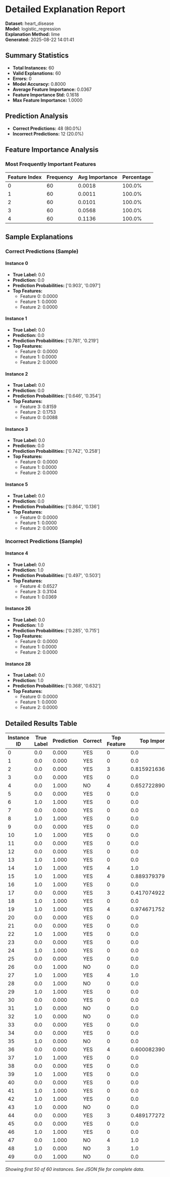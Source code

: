 # Detailed Explanation Report

**Dataset:** heart_disease  
**Model:** logistic_regression  
**Explanation Method:** lime  
**Generated:** 2025-08-22 14:01:41  

## Summary Statistics

- **Total Instances:** 60
- **Valid Explanations:** 60
- **Errors:** 0
- **Model Accuracy:** 0.8000
- **Average Feature Importance:** 0.0367
- **Feature Importance Std:** 0.1618
- **Max Feature Importance:** 1.0000

## Prediction Analysis

- **Correct Predictions:** 48 (80.0%)
- **Incorrect Predictions:** 12 (20.0%)

## Feature Importance Analysis

### Most Frequently Important Features

| Feature Index | Frequency | Avg Importance | Percentage |
|---------------|-----------|----------------|------------|
| 0 | 60 | 0.0018 | 100.0% |
| 1 | 60 | 0.0011 | 100.0% |
| 2 | 60 | 0.0101 | 100.0% |
| 3 | 60 | 0.0568 | 100.0% |
| 4 | 60 | 0.1136 | 100.0% |

## Sample Explanations

### Correct Predictions (Sample)

#### Instance 0

- **True Label:** 0.0
- **Prediction:** 0.0
- **Prediction Probabilities:** ['0.903', '0.097']
- **Top Features:**
  - Feature 0: 0.0000
  - Feature 1: 0.0000
  - Feature 2: 0.0000

#### Instance 1

- **True Label:** 0.0
- **Prediction:** 0.0
- **Prediction Probabilities:** ['0.781', '0.219']
- **Top Features:**
  - Feature 0: 0.0000
  - Feature 1: 0.0000
  - Feature 2: 0.0000

#### Instance 2

- **True Label:** 0.0
- **Prediction:** 0.0
- **Prediction Probabilities:** ['0.646', '0.354']
- **Top Features:**
  - Feature 3: 0.8159
  - Feature 2: 0.1753
  - Feature 0: 0.0088

#### Instance 3

- **True Label:** 0.0
- **Prediction:** 0.0
- **Prediction Probabilities:** ['0.742', '0.258']
- **Top Features:**
  - Feature 0: 0.0000
  - Feature 1: 0.0000
  - Feature 2: 0.0000

#### Instance 5

- **True Label:** 0.0
- **Prediction:** 0.0
- **Prediction Probabilities:** ['0.864', '0.136']
- **Top Features:**
  - Feature 0: 0.0000
  - Feature 1: 0.0000
  - Feature 2: 0.0000

### Incorrect Predictions (Sample)

#### Instance 4

- **True Label:** 0.0
- **Prediction:** 1.0
- **Prediction Probabilities:** ['0.497', '0.503']
- **Top Features:**
  - Feature 4: 0.6527
  - Feature 3: 0.3104
  - Feature 1: 0.0369

#### Instance 26

- **True Label:** 0.0
- **Prediction:** 1.0
- **Prediction Probabilities:** ['0.285', '0.715']
- **Top Features:**
  - Feature 0: 0.0000
  - Feature 1: 0.0000
  - Feature 2: 0.0000

#### Instance 28

- **True Label:** 0.0
- **Prediction:** 1.0
- **Prediction Probabilities:** ['0.368', '0.632']
- **Top Features:**
  - Feature 0: 0.0000
  - Feature 1: 0.0000
  - Feature 2: 0.0000

## Detailed Results Table

| Instance ID | True Label | Prediction | Correct | Top Feature | Top Importance |
|-------------|------------|------------|---------|-------------|----------------|
| 0 | 0.0 | 0.000 | YES | 0 | 0.0 |
| 1 | 0.0 | 0.000 | YES | 0 | 0.0 |
| 2 | 0.0 | 0.000 | YES | 3 | 0.8159216363156443 |
| 3 | 0.0 | 0.000 | YES | 0 | 0.0 |
| 4 | 0.0 | 1.000 | NO | 4 | 0.6527228904878869 |
| 5 | 0.0 | 0.000 | YES | 0 | 0.0 |
| 6 | 1.0 | 1.000 | YES | 0 | 0.0 |
| 7 | 0.0 | 0.000 | YES | 0 | 0.0 |
| 8 | 1.0 | 1.000 | YES | 0 | 0.0 |
| 9 | 0.0 | 0.000 | YES | 0 | 0.0 |
| 10 | 1.0 | 1.000 | YES | 0 | 0.0 |
| 11 | 0.0 | 0.000 | YES | 0 | 0.0 |
| 12 | 0.0 | 0.000 | YES | 0 | 0.0 |
| 13 | 1.0 | 1.000 | YES | 0 | 0.0 |
| 14 | 1.0 | 1.000 | YES | 4 | 1.0 |
| 15 | 1.0 | 1.000 | YES | 4 | 0.8893793791284544 |
| 16 | 1.0 | 1.000 | YES | 0 | 0.0 |
| 17 | 0.0 | 0.000 | YES | 3 | 0.4170749224948619 |
| 18 | 1.0 | 1.000 | YES | 0 | 0.0 |
| 19 | 1.0 | 1.000 | YES | 4 | 0.9746717527849743 |
| 20 | 0.0 | 0.000 | YES | 0 | 0.0 |
| 21 | 0.0 | 0.000 | YES | 0 | 0.0 |
| 22 | 1.0 | 1.000 | YES | 0 | 0.0 |
| 23 | 0.0 | 0.000 | YES | 0 | 0.0 |
| 24 | 1.0 | 1.000 | YES | 0 | 0.0 |
| 25 | 0.0 | 0.000 | YES | 0 | 0.0 |
| 26 | 0.0 | 1.000 | NO | 0 | 0.0 |
| 27 | 1.0 | 1.000 | YES | 4 | 1.0 |
| 28 | 0.0 | 1.000 | NO | 0 | 0.0 |
| 29 | 1.0 | 1.000 | YES | 0 | 0.0 |
| 30 | 0.0 | 0.000 | YES | 0 | 0.0 |
| 31 | 1.0 | 0.000 | NO | 0 | 0.0 |
| 32 | 1.0 | 0.000 | NO | 0 | 0.0 |
| 33 | 0.0 | 0.000 | YES | 0 | 0.0 |
| 34 | 0.0 | 0.000 | YES | 0 | 0.0 |
| 35 | 1.0 | 0.000 | NO | 0 | 0.0 |
| 36 | 0.0 | 0.000 | YES | 4 | 0.6000823903066256 |
| 37 | 1.0 | 1.000 | YES | 0 | 0.0 |
| 38 | 0.0 | 0.000 | YES | 0 | 0.0 |
| 39 | 1.0 | 1.000 | YES | 0 | 0.0 |
| 40 | 0.0 | 0.000 | YES | 0 | 0.0 |
| 41 | 1.0 | 1.000 | YES | 0 | 0.0 |
| 42 | 1.0 | 1.000 | YES | 0 | 0.0 |
| 43 | 1.0 | 0.000 | NO | 0 | 0.0 |
| 44 | 0.0 | 0.000 | YES | 3 | 0.4891772725399117 |
| 45 | 0.0 | 0.000 | YES | 0 | 0.0 |
| 46 | 1.0 | 1.000 | YES | 0 | 0.0 |
| 47 | 0.0 | 1.000 | NO | 4 | 1.0 |
| 48 | 1.0 | 0.000 | NO | 3 | 1.0 |
| 49 | 0.0 | 1.000 | NO | 0 | 0.0 |

*Showing first 50 of 60 instances. See JSON file for complete data.*

